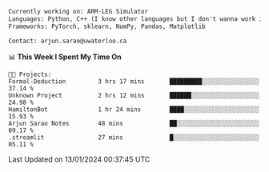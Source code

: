 ```txt
Currently working on: ARM-LEG Simulator
Languages: Python, C++ (I know other languages but I don't wanna work in them)
Frameworks: PyTorch, sklearn, NumPy, Pandas, Matplotlib

Contact: arjun.sarao@uwaterloo.ca
```

<!--START_SECTION:waka-->
📊 **This Week I Spent My Time On** 

```text
🐱‍💻 Projects: 
Formal-Deduction         3 hrs 17 mins       █████████░░░░░░░░░░░░░░░░   37.14 % 
Unknown Project          2 hrs 12 mins       ██████░░░░░░░░░░░░░░░░░░░   24.98 % 
HamiltonBot              1 hr 24 mins        ████░░░░░░░░░░░░░░░░░░░░░   15.93 % 
Arjun Sarao Notes        48 mins             ██░░░░░░░░░░░░░░░░░░░░░░░   09.17 % 
.streamlit               27 mins             █░░░░░░░░░░░░░░░░░░░░░░░░   05.11 % 
```


 Last Updated on 13/01/2024 00:37:45 UTC
<!--END_SECTION:waka-->
